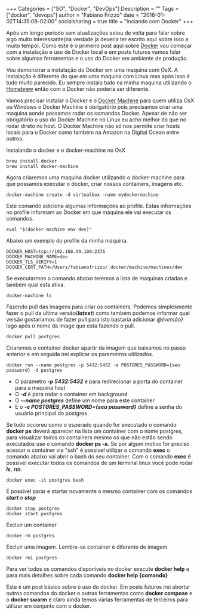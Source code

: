 +++
Categories = ["SO", "Docker", "DevOps"]
Description = ""
Tags = ["docker", "devops"]
author = "Fabiano Frizzo"
date = "2016-01-02T14:35:08-02:00"
socialsharing = true
title = "Inciando com Docker"
+++

Após um longo periodo sem atualizações estou de volta para falar sobre algo muito interessante(na verdade ja deveria ter escrito aqui sobre isso a muito tempo). Como este é o primeiro post aqui sobre [Docker](http://docker.com) vou começar com a instalação e uso de Docker local e em posts futuros vamos falar sobre algumas ferramentas e o uso do Docker em ambiente de produção.

Vou demonstrar a instalação do Docker em uma maquina com OsX. A instalação é diferente do que em uma maquina com Linux mas após isso é tudo muito parecido. Eu sempre instalo tudo na minha maquina utilizando o [Homebrew](http://brew.sh) então com o Docker não poderia ser diferente.

Vamos precisar instalar o Docker e o [Docker Machine](https://docs.docker.com/machine/) para quem utiliza OsX ou Windows o Docker Machine é obrigatório pois precisamos criar uma maquina aonde possamos rodar os comandos Docker. Apesar de não ser obrigatório o uso do Docker Machine no Linux eu acho melhor do que no rodar direto no host. O Docker Machine não só nos permite criar hosts locais para o Docker como também na Amazon na Digital Ocean entre outros.

Instalando o docker e o docker-machine no OsX
```
brew install docker
brew install docker-machine
```

Agora criaremos uma maquina docker utilizando o docker-machine para que possamos executar o docker, criar nossos containers, imagens etc.
```
docker-machine create -d virtualbox -name mydockermachine
```

Este comando adiciona algumas informações ao profile. Estas informações no profile informam ao Docker em que máquina ele vai executar os comandos.
```
eval "$(docker-machine env dev)"
```

Abaixo um exemplo do profile da minha maquina.
```
DOCKER_HOST=tcp://192.168.99.100:2376
DOCKER_MACHINE_NAME=dev
DOCKER_TLS_VERIFY=1
DOCKER_CERT_PATH=/Users/fabianofrizzo/.docker/machine/machines/dev
```

Se executarmos o comando abaixo teremos a lista de maquinas criadas e também qual esta ativa.
```
docker-machine ls
```

Fazendo pull das imagens para criar os containers. Podemos simplesmente fazer o pull da ultima versão(***latest***) como também podemos informar qual versão gostariamos de  fazer pull para isto bastaria adicionar *@{versão}* logo após o nome da image que esta fazendo o pull.
```
docker pull postgres
```

Criaremos o container docker apartir da imagem que baixamos no passo anterior e em seguida irei explicar os parametros utilizados.

```
docker run --name postgres -p 5432:5432 -e POSTGRES_PASSWORD={seu password} -d postgres
```

* O parametro ***-p 5432:5432*** é para redirecionar a porta do container para a maquina host
* O ***-d*** é para rodar o container em background
* O ***--name postgres*** define um nome para este container
* E o ***-e POSTGRES_PASSWORD={seu password}*** define a senha do usuário principal do postgres

Se tudo occoreu como o esperado quando for executado o comando **docker ps** deverá aparecer na lista um container com o nome postgres, para visualizar todos os containers mesmo os que não estão sendo executados use o comando **docker ps -a**.
Se por algum motivo for preciso acessar o container via "ssh" é possivel utilizar o comando **exec** o comando abaixo vai abrir o bash do seu container. Com o comando **exec** é possível executar todos os comandos de um terminal linux você pode rodar ***ls***, ***rm***.
```
docker exec -it postgres bash
```

É possível parar e startar novamente o mesmo container com os comandos ***start*** e ***stop***

```
docker stop postgres
docker start postgres
```

Excluir um container
```
docker rm postgres
```

Excluir uma imagem. Lembre-se container é diferente de imagem.
```
docker rmi postgres
```

Para ver todos os comandos disponíveis no docker execute **docker help** e para mais detalhes sobre cada comando **docker help {comando}**

Este é um post básico sobre o uso do docker. Em posts futuros irei abortar outros comandos do docker e outras ferramentas como **docker compose** e o **docker swarm** e claro ainda temos várias ferramentas de terceiros para utilizar em conjunto com o docker.
